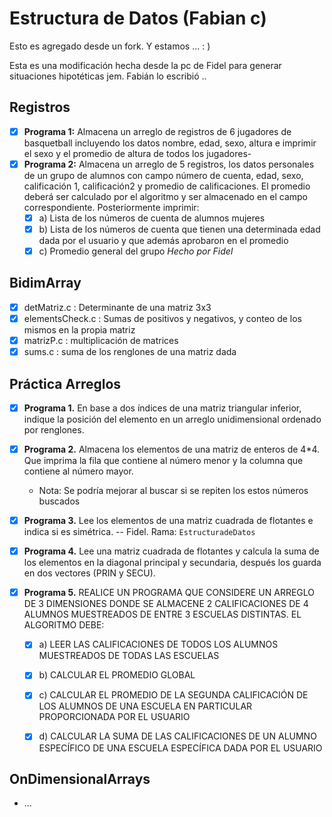 # Estructura de Datos (Fabian c)


Esto es agregado desde un fork. Y estamos ... : )

Esta es una modificación hecha desde la pc de Fidel para generar situaciones hipotéticas jem. Fabián lo escribió
..

## Registros
- [x] **Programa 1:** Almacena un arreglo de registros de 6 jugadores de basquetball incluyendo los datos nombre, edad, sexo, altura e imprimir el sexo y el promedio de altura de todos los jugadores-
- [x] **Programa 2:** Almacena un arreglo de 5 registros, los datos personales de un grupo de alumnos con campo número de cuenta, edad, sexo, calificación 1, calificación2 y promedio de calificaciones. El promedio deberá ser calculado por el algoritmo y ser almacenado en el campo correspondiente. Posteriormente imprimir:
    - [x] a) Lista de los números de cuenta de alumnos mujeres 
    - [x] b) Lista de los números de cuenta que tienen una determinada edad dada por el usuario y que además aprobaron en el promedio
    - [x] c) Promedio general del grupo
    *Hecho por Fidel*

## BidimArray
- [x] detMatriz.c : Determinante de una matriz 3x3
- [x] elementsCheck.c : Sumas de positivos y negativos, y conteo de los mismos en la propia matriz
- [x] matrizP.c : multiplicación de matrices
- [x] sums.c : suma de los renglones de una matriz dada

## Práctica Arreglos
- [x] **Programa 1.** En base a dos índices de una matriz triangular inferior, indique la posición del elemento en un arreglo unidimensional ordenado por renglones.
- [x] **Programa 2.** Almacena los elementos de una matriz de enteros de 4*4. Que imprima la fila que contiene al número menor y la columna que contiene al número mayor.
    - Nota: Se podría mejorar al buscar si se repiten los estos números buscados
- [x] **Programa 3.** Lee los elementos de una matriz cuadrada de flotantes e indica si es simétrica. -- Fidel. Rama: `EstructuradeDatos`

- [x] **Programa 4.** Lee una matriz cuadrada de flotantes y calcula la suma de los elementos en la diagonal principal y secundaria, después los guarda en dos vectores (PRIN y SECU).
- [x] **Programa 5.** REALICE UN PROGRAMA QUE CONSIDERE UN ARREGLO DE 3 DIMENSIONES DONDE SE ALMACENE 2 CALIFICACIONES DE 4 ALUMNOS MUESTREADOS DE ENTRE 3 ESCUELAS DISTINTAS. EL ALGORITMO DEBE:
	- [x] a) LEER LAS CALIFICACIONES DE TODOS LOS ALUMNOS MUESTREADOS DE TODAS LAS ESCUELAS 
	- [x] b) CALCULAR EL PROMEDIO GLOBAL
	- [x] c) CALCULAR EL PROMEDIO DE LA SEGUNDA CALIFICACIÓN DE LOS ALUMNOS DE UNA ESCUELA EN PARTICULAR PROPORCIONADA POR EL USUARIO
	- [x] d) CALCULAR LA SUMA DE LAS CALIFICACIONES DE UN ALUMNO ESPECÍFICO DE UNA ESCUELA ESPECÍFICA DADA POR EL USUARIO



## OnDimensionalArrays
 - ...